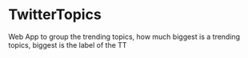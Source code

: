 # TwitterTopics
Web App to group the trending topics, how much biggest is a trending topics, biggest is the label of the TT
